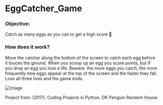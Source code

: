 # EggCatcher_Game

### Objective:

Catch as many eggs as you can to get a high score 🥚 

### How does it work?

Move the catcher along the bottom of the screen to catch each egg before it touces the ground. When you scoop up an egg you score points, but if you drop an egg you lose a life. 
Beware: the more eggs you catch, the more frequently new eggs appear at the top of the screen and the faster they fall. Lose all three lives and the game ends. 

![image](https://github.com/AbrilDm14/Egg_Catcher_Game/assets/130613750/10c10f16-596e-4f7e-8860-f09684cf2723)

Project from: (2017). Coding Projects in Python. DK Penguin Random House.
